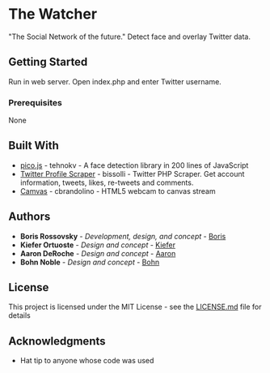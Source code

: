 # The Watcher

"The Social Network of the future."
Detect face and overlay Twitter data.

## Getting Started

Run in web server. Open index.php and enter Twitter username.

### Prerequisites

None

## Built With

* [pico.js](https://github.com/tehnokv/picojs) - tehnokv - A face detection library in 200 lines of JavaScript
* [Twitter Profile Scraper](https://github.com/bissolli/twitter-php-scraper) - bissolli - Twitter PHP Scraper. Get account information, tweets, likes, re-tweets and comments.
* [Camvas](https://github.com/cbrandolino/camvas) - cbrandolino - HTML5 webcam to canvas stream 

## Authors

* **Boris Rossovsky** - *Development, design, and concept* - [Boris](https://www.borisr.dev/)
* **Kiefer Ortuoste** - *Design and concept* - [Kiefer](https://www.kieferortuoste.com/)
* **Aaron DeRoche** - *Design and concept* - [Aaron](https://www.deroche.design/)
* **Bohn Noble** - *Design and concept* - [Bohn](www.bohnnoble.com/)

## License

This project is licensed under the MIT License - see the [LICENSE.md](LICENSE.md) file for details

## Acknowledgments

* Hat tip to anyone whose code was used
